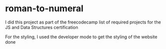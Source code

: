 # roman-to-numeral

I did this project as part of the freecodecamp list of required projects for the JS and Data Structures certification

For the styling, I used the developer mode to get the styling of the website done


